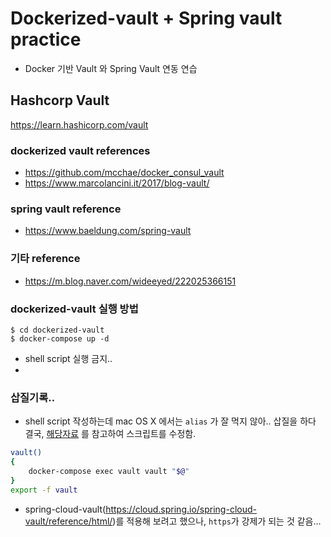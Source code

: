 # Dockerized-vault + Spring vault practice
* Docker 기반 Vault 와 Spring Vault 연동 연습

## Hashcorp Vault
https://learn.hashicorp.com/vault


### dockerized vault references
* https://github.com/mcchae/docker_consul_vault
* https://www.marcolancini.it/2017/blog-vault/

### spring vault reference
* https://www.baeldung.com/spring-vault

### 기타 reference
* https://m.blog.naver.com/wideeyed/222025366151

### dockerized-vault 실행 방법
```
$ cd dockerized-vault
$ docker-compose up -d
```

* shell script 실행 금지..
* 

### 삽질기록..
* shell script 작성하는데 mac OS X 에서는 ```alias``` 가 잘 먹지 않아.. 삽질을 하다 결국, [해당자료](https://github.com/mcchae/docker_consul_vault) 를 참고하여 스크립트를 수정함.
```bash
vault()
{
	docker-compose exec vault vault "$@"
}
export -f vault
```

* spring-cloud-vault(https://cloud.spring.io/spring-cloud-vault/reference/html/)를 적용해 보려고 했으나, ```https```가 강제가 되는 것 같음...